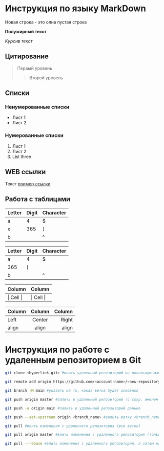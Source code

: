 # Инструкция по языку MarkDown

Новая строка - это олна пустая строка

**Полужирный текст**

*Курсив текст*

## Цитирование
> Первый уровень
>> Второй уровень

## Списки
### Ненумерованные списки
* Лист 1
* Лист 2
### Нумерованные списки
1. Лист 1
2. Лист 2
3. List three

## WEB ссылки
Текст [пример ссылки](http.example.com "Всплывающая подсказка")

## Работа с таблицами

Letter | Digit | Character
------ | ------|----------
a      | 4     | $
x      | 365    | (
b      |       | ^  

Letter|Digit|Character
---|---|---
a|4|$
 |365|(
b| |^  

Column | Column
------ | ------
\| Cell \|| \| Cell \|  


Column | Column | Column
:----- | :----: | -----:
Left   | Center | Right
align  | align  | align

# Инструкция по работе с удаленным репозиторием в Git

```sh
git clone <hyperlink.git> #влить удаленный репозиторий на локальную машину

```
```sh
git remote add origin https://github.com/<account-name>/<new-repository-name>.git #связать локальный репозиторий с удаленным репозиторием

```
```sh
git branch -M main #указать на то, какая ветка будет основной
```
```sh
git push origin master #залить в удаленный репозиторий (с сокр. именем origin) данные своей ветки master
```
```sh
git push -u origin main #залить в удаленный репозиторий данные
```
```sh
git push --set-upstream origin <branch_name> #залить ветку <branch_name> в удаленный репозиторий
```
```sh
git pull #влить изменения с удаленного репозитория (все ветки)
```
```sh
git pull origin master #влить изменения с удаленного репозитория (только указанная ветка)
```
```sh
git pull --rebase #влить изменения с удаленного репозитория, а затем наложить свои изменения поверх и посмотреть отличия
```